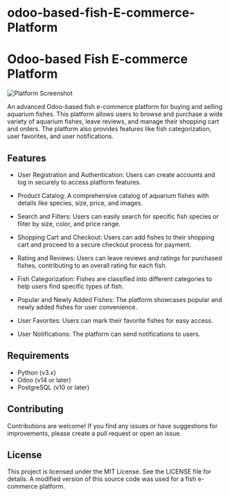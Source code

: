 # odoo-based-fish-E-commerce-Platform
# Odoo-based Fish E-commerce Platform

![Platform Screenshot](screenshot.png)

An advanced Odoo-based fish e-commerce platform for buying and selling aquarium fishes. This platform allows users to browse and purchase a wide variety of aquarium fishes, leave reviews, and manage their shopping cart and orders. The platform also provides features like fish categorization, user favorites, and user notifications.

## Features

- User Registration and Authentication: Users can create accounts and log in securely to access platform features.

- Product Catalog: A comprehensive catalog of aquarium fishes with details like species, size, price, and images.

- Search and Filters: Users can easily search for specific fish species or filter by size, color, and price range.

- Shopping Cart and Checkout: Users can add fishes to their shopping cart and proceed to a secure checkout process for payment.

- Rating and Reviews: Users can leave reviews and ratings for purchased fishes, contributing to an overall rating for each fish.

- Fish Categorization: Fishes are classified into different categories to help users find specific types of fish.

- Popular and Newly Added Fishes: The platform showcases popular and newly added fishes for user convenience.

- User Favorites: Users can mark their favorite fishes for easy access.

- User Notifications: The platform can send notifications to users.

## Requirements

- Python (v3.x)
- Odoo (v14 or later)
- PostgreSQL (v10 or later)

## Contributing
Contributions are welcome! If you find any issues or have suggestions for improvements, please create a pull request or open an issue.

## License
This project is licensed under the MIT License. See the LICENSE file for details.
A modified version of this source code was used for a fish e-commerce platform. 

